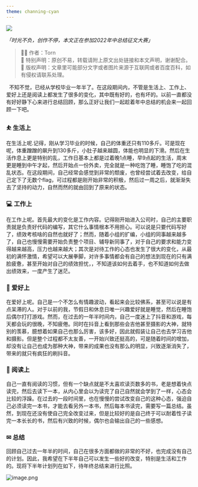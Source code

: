 ```yaml
---
theme: channing-cyan
---
```


![](https://p3-juejin.byteimg.com/tos-cn-i-k3u1fbpfcp/5c52cde560b24b1b812e87e1f088725a~tplv-k3u1fbpfcp-zoom-1.image)


*「时光不负，创作不停，本文正在参加2022年中总结征文大赛」*

> 👨‍🚀 作者：Torn\
> 🚫 特别声明：原创不易，转载请附上原文出处链接和本文声明，谢谢配合。\
> 📢 版权声明：文章里可能部分文字或者图片来源于互联网或者百度百科，如有侵权请联系处理。

  不知不觉，已经从学校毕业一年半了。在这段期间内，不管是生活上、工作上、爱好上还是阅读上都发生了很多的变化，其中既有好的，也有坏的。以前一直都没有好好静下心来进行总结回顾，那么正好让我们一起趁着年中总结的机会来一起回顾一下吧。 

###  ⛹ 生活上

  在生活上呢.记得，刚从学习毕业的时候，自己的体重还只有110多斤。可是现在呢，体重蹭蹭的飙升到130多斤，小肚子越来越圆，体能也明显的下滑。然后在生活作息上更是特别的乱，工作日基本上都是过着晚1点睡，早9点起的生活，周末更是睡到中午才起，然后开始点一份外卖，完全就是一种吃饱了睡，睡饱了吃的混乱状态。在这段期间，自己经常会感觉到非常的颓废，也曾经尝试着去改变，给自己定下了无数个flag，可过程都是刚开始非常的积极，然后过一周之后，就渐渐失去了坚持的动力，自然而然的就由回到了原来的状态。


###  💻 工作上

  在工作上呢。首先最大的变化是工作内容。记得刚开始进入公司时，自己的主要职责就是负责好代码的编写，其它什么事情根本不用担心。可以说是只要代码写好了，绩效考核啥的自然也就好了；然而，随着小组的扩编，小组的同事越来越多了，自己也慢慢需要开始负责整个项目、辅导新同事了，对于自己的要求和能力变得越来越高，压力也越来越大；其次是对待工作的心态也发生了很大的变化，从最初的满怀激情，希望可以大展拳脚，对许多事情都会有自己的想法到现在的只有满脸疲惫，甚至开始对自己的绩效担忧，，不知道该如何去着手，也不知道如何去做出绩效来，一度产生了迷茫。

###  🎈 爱好上

  在爱好上呢。自己是一个不怎么有情趣波动，看起来会比较佛系，甚至可以说是有点呆滞的人。对于以前的我，节假日和休息日唯一兴趣爱好就是睡觉，然后在睡饱后偶尔打打游戏。然而，在过去的一年半时间内，自己一度迷上了抖音和游戏，每天都会玩的很晚，不知疲倦。同时在抖音上看到那些会吉他甚至摄影的大神，就特别的羡慕，臆想着如果自己也那么厉害，该多好，因此就假装让自己也去学习吉他和摄影。但是整个过程都不太友善，一开始兴致还挺高的，可是随着时间的增加，却没有让自己也成为那种大神，带来的成果也没有那么的明显，兴致逐渐消失了，带来的就只有疯狂的刷抖音。
  
###  📖 阅读上

  自己一直有阅读的习惯，但有一个缺点就是不太喜欢读页数多的书，老是想着快点读完，然后去读下一本，从内心里会以为读完了自己自然就会学到了一样，心态会比较的浮躁。在过去的一段时间里，也在慢慢的尝试改变自己的这种心态，强迫自己必须读完一本书，才能去看另外一本书，然后每本书读完，需要写一篇总结。虽然，到现在还没有使自己完全改变过来，但是比较好的是自己终于可以耐着性子读完一本长长的书，然后有兴致的时候，偶尔也会输出自己的一些感想。
  
###   ✉ 总结

  回顾自己过去一年半的时间，自己在很多方面都做的非常的不好，也完成没有自己的计划。因此，我希望在下半年自己可以发生一些好的改变，特别是生活和工作的。现将下半年计划列在如下，待年终总结来进行比照。
  
![image.png](https://p6-juejin.byteimg.com/tos-cn-i-k3u1fbpfcp/845ec84028db4676b4e5348e528726c5~tplv-k3u1fbpfcp-watermark.image?)
